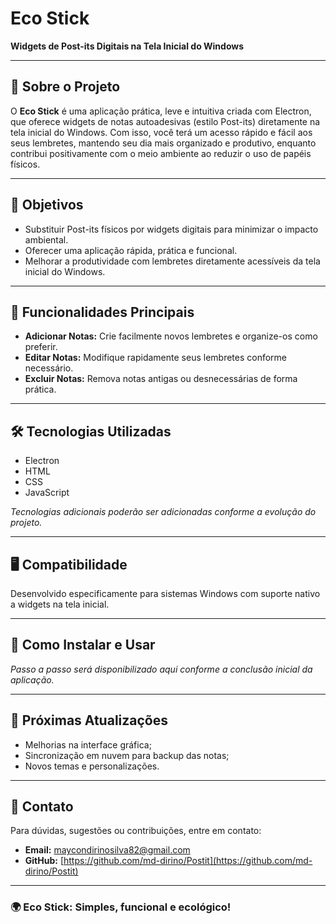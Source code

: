 # Eco Stick

**Widgets de Post-its Digitais na Tela Inicial do Windows**

---

## 🌱 Sobre o Projeto

O **Eco Stick** é uma aplicação prática, leve e intuitiva criada com Electron, que oferece widgets de notas autoadesivas (estilo Post-its) diretamente na tela inicial do Windows. Com isso, você terá um acesso rápido e fácil aos seus lembretes, mantendo seu dia mais organizado e produtivo, enquanto contribui positivamente com o meio ambiente ao reduzir o uso de papéis físicos.

---

## 🚀 Objetivos

* Substituir Post-its físicos por widgets digitais para minimizar o impacto ambiental.
* Oferecer uma aplicação rápida, prática e funcional.
* Melhorar a produtividade com lembretes diretamente acessíveis da tela inicial do Windows.

---

## 📌 Funcionalidades Principais

* **Adicionar Notas:** Crie facilmente novos lembretes e organize-os como preferir.
* **Editar Notas:** Modifique rapidamente seus lembretes conforme necessário.
* **Excluir Notas:** Remova notas antigas ou desnecessárias de forma prática.

---

## 🛠️ Tecnologias Utilizadas

* Electron
* HTML
* CSS
* JavaScript

*Tecnologias adicionais poderão ser adicionadas conforme a evolução do projeto.*

---

## 🖥️ Compatibilidade

Desenvolvido especificamente para sistemas Windows com suporte nativo a widgets na tela inicial.

---

## 📖 Como Instalar e Usar

*Passo a passo será disponibilizado aqui conforme a conclusão inicial da aplicação.*

---

## 📅 Próximas Atualizações

* Melhorias na interface gráfica;
* Sincronização em nuvem para backup das notas;
* Novos temas e personalizações.

---

## 📧 Contato

Para dúvidas, sugestões ou contribuições, entre em contato:

* **Email:** [maycondirinosilva82@gmail.com](mailto:maycondirinosilva82@gmail.com)
* **GitHub:** [https://github.com/md-dirino/Postit](https://github.com/md-dirino/Postit)

---

### 🌍 Eco Stick: Simples, funcional e ecológico!
